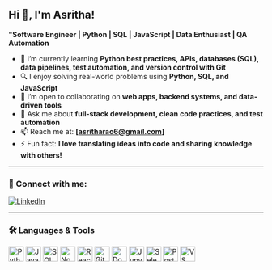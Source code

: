 ## Hi 👋, I'm Asritha!

**"Software Engineer | Python | SQL | JavaScript | Data Enthusiast | QA Automation**

- 🌱 I’m currently learning **Python best practices, APIs, databases (SQL), data pipelines, test automation, and version control with Git**
- 🔍 I enjoy solving real-world problems using **Python, SQL, and JavaScript**
- 🤝 I’m open to collaborating on **web apps, backend systems, and data-driven tools**
- 💬 Ask me about **full-stack development, clean code practices, and test automation**
- 📫 Reach me at: **[asritharao6@gmail.com]**
- ⚡ Fun fact: **I love translating ideas into code and sharing knowledge with others!**

---

### 🔗 Connect with me:
[![LinkedIn](https://img.shields.io/badge/LinkedIn-blue?style=for-the-badge&logo=linkedin)](https://www.linkedin.com/in/asritha-rao610/)

---

### 🛠️ Languages & Tools

<p align="left">
  <img src="https://cdn.jsdelivr.net/gh/devicons/devicon/icons/python/python-original.svg" height="30" alt="Python" />
  <img src="https://cdn.jsdelivr.net/gh/devicons/devicon/icons/javascript/javascript-original.svg" height="30" alt="JavaScript" />
  <img src="https://cdn.jsdelivr.net/gh/devicons/devicon/icons/mysql/mysql-original.svg" height="30" alt="SQL" />
  <img src="https://cdn.jsdelivr.net/gh/devicons/devicon/icons/nodejs/nodejs-original.svg" height="30" alt="Node.js" />
  <img src="https://cdn.jsdelivr.net/gh/devicons/devicon/icons/react/react-original.svg" height="30" alt="React" />
  <img src="https://cdn.jsdelivr.net/gh/devicons/devicon/icons/git/git-original.svg" height="30" alt="Git" />
  <img src="https://cdn.jsdelivr.net/gh/devicons/devicon/icons/docker/docker-original.svg" height="30" alt="Docker" />
  <img src="https://cdn.jsdelivr.net/gh/devicons/devicon/icons/jupyter/jupyter-original.svg" height="30" alt="Jupyter" />
  <img src="https://cdn.jsdelivr.net/gh/devicons/devicon/icons/selenium/selenium-original.svg" height="30" alt="Selenium" />
  <img src="https://cdn.jsdelivr.net/gh/devicons/devicon/icons/postgresql/postgresql-original.svg" height="30" alt="PostgreSQL" />
  <img src="https://cdn.jsdelivr.net/gh/devicons/devicon/icons/vscode/vscode-original.svg" height="30" alt="VS Code" />
</p>
